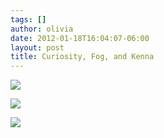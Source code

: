 ```yaml
---
tags: []
author: olivia
date: 2012-01-18T16:04:07-06:00
layout: post
title: Curiosity, Fog, and Kenna
---
```


![](/media/ly0l7iOfSb1qfd5w2.jpg)

![](/media/ly0l8oXlyU1qfd5w2.jpg)

![](/media/ly0lak112f1qfd5w2.jpg)
